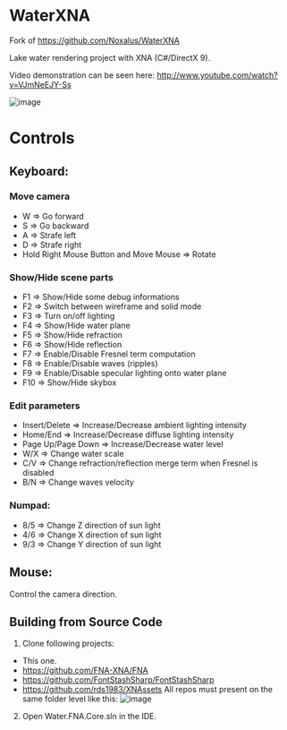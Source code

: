 WaterXNA
========
Fork of https://github.com/Noxalus/WaterXNA

Lake water rendering project with XNA (C#/DirectX 9).

Video demonstration can be seen here: http://www.youtube.com/watch?v=VJmNeEJY-Ss

![image](https://github.com/rds1983/WaterXNA/assets/1057289/949bd177-3fd9-4dda-844f-33842fdcabfc)

# Controls

## Keyboard:

### Move camera
* W => Go forward
* S => Go backward
* A => Strafe left
* D => Strafe right
* Hold Right Mouse Button and Move Mouse => Rotate

### Show/Hide scene parts
* F1 => Show/Hide some debug informations
* F2 => Switch between wireframe and solid mode
* F3 => Turn on/off lighting
* F4 => Show/Hide water plane
* F5 => Show/Hide refraction
* F6 => Show/Hide reflection
* F7 => Enable/Disable Fresnel term computation
* F8 => Enable/Disable waves (ripples)
* F9 => Enable/Disable specular lighting onto water plane
* F10 => Show/Hide skybox

### Edit parameters
* Insert/Delete => Increase/Decrease ambient lighting intensity
* Home/End => Increase/Decrease diffuse lighting intensity
* Page Up/Page Down => Increase/Decrease water level
* W/X => Change water scale
* C/V => Change refraction/reflection merge term when Fresnel is disabled
* B/N => Change waves velocity

### Numpad:
* 8/5 => Change Z direction of sun light 
* 4/6 => Change X direction of sun light
* 9/3 => Change Y direction of sun light

## Mouse:
Control the camera direction.

## Building from Source Code
1. Clone following projects:
  * This one.
  * https://github.com/FNA-XNA/FNA
  * https://github.com/FontStashSharp/FontStashSharp
  * https://github.com/rds1983/XNAssets
  All repos must present on the same folder level like this:
  ![image](https://github.com/rds1983/WaterXNA/assets/1057289/9371de04-31bb-426a-b73b-52e7160390fa)

2. Open Water.FNA.Core.sln in the IDE.

